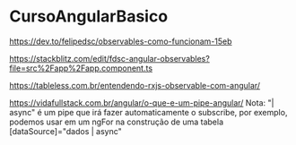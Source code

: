 # CursoAngularBasico

https://dev.to/felipedsc/observables-como-funcionam-15eb

https://stackblitz.com/edit/fdsc-angular-observables?file=src%2Fapp%2Fapp.component.ts

https://tableless.com.br/entendendo-rxjs-observable-com-angular/

https://vidafullstack.com.br/angular/o-que-e-um-pipe-angular/
Nota:  "| async" é um pipe que irá fazer automaticamente o subscribe, por exemplo, podemos usar em um ngFor na construção de uma tabela [dataSource]="dados | async"


